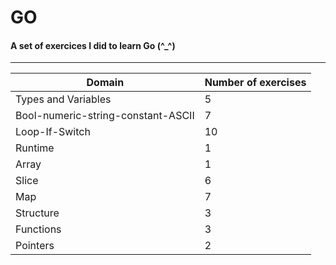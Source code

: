 # GO
#### A set of exercices I did to learn Go (^_^)
------------------
|Domain |Number of exercises|
|-------|:-----------------|
|Types and Variables|5|
|Bool-numeric-string-constant-ASCII|7|
|Loop-If-Switch|10|
|Runtime|1|
|Array|1|
|Slice|6|
|Map|7|
|Structure|3|
|Functions|3|
|Pointers|2|
